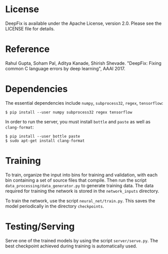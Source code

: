 # License

DeepFix is available under the Apache License, version 2.0. Please see the LICENSE file for details.

# Reference

Rahul Gupta, Soham Pal, Aditya Kanade, Shirish Shevade. "DeepFix: Fixing common C language errors by deep learning", AAAI 2017.

# Dependencies

The essential dependencies include `numpy`, `subprocess32`, `regex`, `tensorflow`:

    $ pip install --user numpy subprocess32 regex tensorflow

In order to run the server, you must install `bottle` and `paste` as well as `clang-format`:

    $ pip install --user bottle paste
    $ sudo apt-get install clang-format

# Training 

To train, organize the input into bins for training and validation, with each bin containing a
set of source files that compile. Then run the script `data_processing/data_generator.py` to generate
training data. The data required for training the network is stored in the `network_inputs` directory.

To train the network, use the script `neural_net/train.py`. This saves the model periodically in the
directory `checkpoints`.

# Testing/Serving

Serve one of the trained models by using the script `server/serve.py`. The best checkpoint achieved during
training is automatically used.
